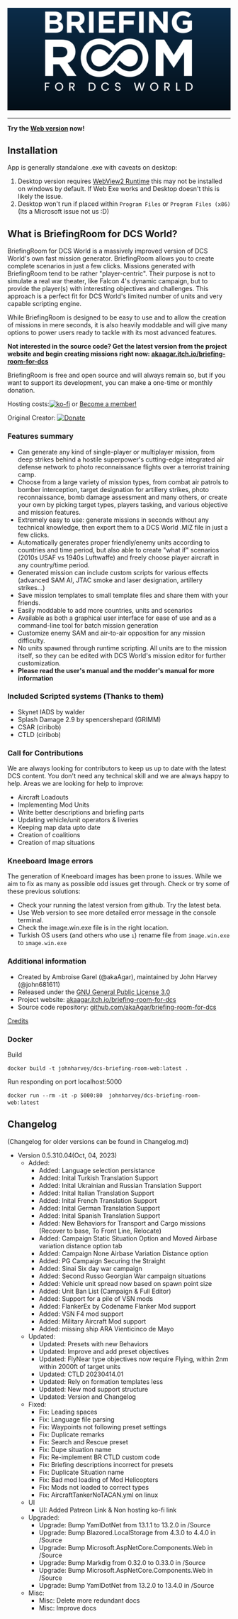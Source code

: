 ![BriefingRoom logo](Media/SplashScreen.png)

----
**Try the <a href="https://dcs-briefingroom.com/">Web version</a> now!**
## Installation
 App is generally standalone .exe with caveats on desktop:
 1. Desktop version requires [WebView2 Runtime](https://go.microsoft.com/fwlink/p/?LinkId=) this may not be installed on windows by default. If Web Exe works and Desktop doesn't this is likely the issue.
 1. Desktop won't run if placed within `Program Files` or `Program Files (x86)` (Its a Microsoft issue not us :D)


## What is BriefingRoom for DCS World?

BriefingRoom for DCS World is a massively improved version of DCS World's own fast mission generator. BriefingRoom allows you to create complete scenarios in just a few clicks. Missions generated with BriefingRoom tend to be rather "player-centric". Their purpose is not to simulate a real war theater, like Falcon 4's dynamic campaign, but to provide the player(s) with interesting objectives and challenges. This approach is a perfect fit for DCS World's limited number of units and very capable scripting engine.

While BriefingRoom is designed to be easy to use and to allow the creation of missions in mere seconds, it is also heavily moddable and will give many options to power users ready to tackle with its most advanced features.

**Not interested in the source code? Get the latest version from the project website and begin creating missions right now: [akaagar.itch.io/briefing-room-for-dcs](https://akaagar.itch.io/briefing-room-for-dcs/)**

BriefingRoom is free and open source and will always remain so, but if you want to support its development, you can make a one-time or monthly donation.

Hosting costs:[![ko-fi](https://ko-fi.com/img/githubbutton_sm.svg)](https://ko-fi.com/V7V0IZI9N) or <a href="https://www.patreon.com/bePatron?u=99514930" data-patreon-widget-type="become-patron-button">Become a member!</a><script async src="https://c6.patreon.com/becomePatronButton.bundle.js"></script>

Original Creator: [![Donate](https://www.paypalobjects.com/en_US/i/btn/btn_donate_LG.gif)](https://www.paypal.com/cgi-bin/webscr?cmd=_s-xclick&hosted_button_id=VTLATJ7URMMWY)

### Features summary

* Can generate any kind of single-player or multiplayer mission, from deep strikes behind a hostile superpower's cutting-edge integrated air defense network to photo reconnaissance flights over a terrorist training camp.
* Choose from a large variety of mission types, from combat air patrols to bomber interception, target designation for artillery strikes, photo reconnaissance, bomb damage assessment and many others, or create your own by picking target types, players tasking, and various objective and mission features.
* Extremely easy to use: generate missions in seconds without any technical knowledge, then export them to a DCS World .MIZ file in just a few clicks.
* Automatically generates proper friendly/enemy units according to countries and time period, but also able to create "what if" scenarios (2010s USAF vs 1940s Luftwaffe) and freely choose player aircraft in any country/time period.
* Generated mission can include custom scripts for various effects (advanced SAM AI, JTAC smoke and laser designation, artillery strikes...)
* Save mission templates to small template files and share them with your friends.
* Easily moddable to add more countries, units and scenarios
* Available as both a graphical user interface for ease of use and as a command-line tool for batch mission generation
* Customize enemy SAM and air-to-air opposition for any mission difficulty.
* No units spawned through runtime scripting. All units are  to the mission itself, so they can be edited with DCS World's mission editor for further customization.
* **Please read the user's manual and the modder's manual for more information**

### Included Scripted systems (Thanks to them)

* Skynet IADS by walder
* Splash Damage 2.9 by spencershepard (GRIMM)
* CSAR (ciribob)
* CTLD (ciribob)

### Call for Contributions

We are always looking for contributors to keep us up to date with the latest DCS content. You don't need any technical skill and we are always happy to help. Areas we are looking for help to improve:

* Aircraft Loadouts
* Implementing Mod Units
* Write better descriptions and briefing parts
* Updating vehicle/unit operators & liveries
* Keeping map data upto date
* Creation of coalitions
* Creation of map situations

### Kneeboard Image errors

The generation of Kneeboard images has been prone to issues. While we aim to fix as many as possible odd issues get through. Check or try some of these previous solutions:

* Check your running the latest version from github. Try the latest beta.
* Use Web version to see more detailed error message in the console terminal.
* Check the image.win.exe file is in the right location.
* Turkish OS users (and others who use `ı`) rename file from `image.win.exe` to `ımage.win.exe`

### Additional information

* Created by Ambroise Garel (@akaAgar), maintained by John Harvey (@john681611)
* Released under the [GNU General Public License 3.0](https://www.gnu.org/licenses/gpl-3.0.en.html)
* Project website: [akaagar.itch.io/briefing-room-for-dcs](https://akaagar.itch.io/briefing-room-for-dcs/)
* Source code repository: [github.com/akaAgar/briefing-room-for-dcs](https://github.com/akaAgar/briefing-room-for-dcs)

[Credits](Include/Markdown/Manuals/Credits.md)

### Docker
Build

    docker build -t johnharvey/dcs-briefing-room-web:latest .

Run responding on port localhost:5000 

    docker run --rm -it -p 5000:80  johnharvey/dcs-briefing-room-web:latest


## Changelog

(Changelog for older versions can be found in Changelog.md)

* Version 0.5.310.04(Oct, 04, 2023)
    * Added:
        * Added: Language selection persistance
        * Added: Inital Turkish Translation Support
        * Added: Inital Ukrainian and Russian Translation Support
        * Added: Inital Italian Translation Support
        * Added: Inital French Translation Support
        * Added: Inital German Translation Support
        * Added: Inital Spanish Translation Support
        * Added: New Behaviors for Transport and Cargo missions (Recover to base, To Front Line, Relocate)
        * Added: Campaign Static Situation Option and Moved Airbase variation distance option tab
        * Added: Campaign None Airbase Variation Distance option
        * Added: PG Campaign Securing the Straight
        * Added: Sinai Six day war campaign
        * Added: Second Russo Georgian War campaign situations
        * Added: Vehicle unit spread now based on spawn point size
        * Added: Unit Ban List (Campaign & Full Editor)
        * Added: Support for a pile of VSN mods
        * Added: FlankerEx by Codename Flanker Mod support
        * Added: VSN F4 mod support
        * Added: Military Aircraft Mod support
        * Added: missing ship ARA Vienticinco de Mayo
    *  Updated:
        * Updated: Presets with new Behaviors
        * Updated: Improve and add preset objectives
        * Updated: FlyNear type objectives now require Flying, within 2nm within 2000ft of target units
        * Updated: CTLD 20230414.01
        * Updated: Rely on formation templates less
        * Updated: New mod support structure
        * Updated: Version and Changelog
    * Fixed:
        * Fix: Leading spaces
        * Fix: Language file parsing
        * Fix: Waypoints not following preset settings
        * Fix: Duplicate remarks
        * Fix: Search and Rescue preset
        * Fix: Dupe situation name
        * Fix: Re-implement BR CTLD custom code
        * Fix: Briefing descriptions incorrect for presets
        * Fix: Duplicate Situation name
        * Fix: Bad mod loading of Mod Helicopters
        * Fix: Mods not loaded to correct types
        * Fix: AircraftTankerNoTACAN.yml on linux
    * UI
        * UI: Added Patreon Link & Non hosting ko-fi link
    * Upgraded:  
        * Upgrade: Bump YamlDotNet from 13.1.1 to 13.2.0 in /Source
        * Upgrade: Bump Blazored.LocalStorage from 4.3.0 to 4.4.0 in /Source
        * Upgrade: Bump Microsoft.AspNetCore.Components.Web in /Source
        * Upgrade: Bump Markdig from 0.32.0 to 0.33.0 in /Source
        * Upgrade: Bump Microsoft.AspNetCore.Components.Web in /Source
        * Upgrade: Bump YamlDotNet from 13.2.0 to 13.4.0 in /Source
    * Misc:
        * Misc: Delete more redundant docs
        * Misc: Improve docs

